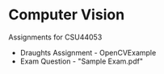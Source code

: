 # Computer Vision
Assignments for CSU44053
- Draughts Assignment - OpenCVExample
- Exam Question - "Sample Exam.pdf"
